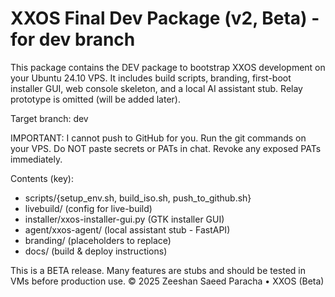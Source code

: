 # XXOS Final Dev Package (v2, Beta) - for dev branch

This package contains the DEV package to bootstrap XXOS development on your Ubuntu 24.10 VPS.
It includes build scripts, branding, first-boot installer GUI, web console skeleton, and a local AI assistant stub.
Relay prototype is omitted (will be added later).

Target branch: dev

IMPORTANT: I cannot push to GitHub for you. Run the git commands on your VPS.
Do NOT paste secrets or PATs in chat. Revoke any exposed PATs immediately.

Contents (key):
- scripts/{setup_env.sh, build_iso.sh, push_to_github.sh}
- livebuild/ (config for live-build)
- installer/xxos-installer-gui.py (GTK installer GUI)
- agent/xxos-agent/ (local assistant stub - FastAPI)
- branding/ (placeholders to replace)
- docs/ (build & deploy instructions)

This is a BETA release. Many features are stubs and should be tested in VMs before production use.
© 2025 Zeeshan Saeed Paracha • XXOS (Beta)

